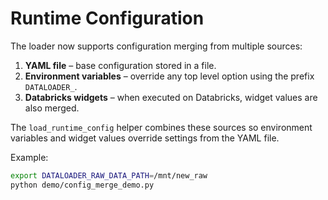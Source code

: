 # Runtime Configuration

The loader now supports configuration merging from multiple sources:

1. **YAML file** – base configuration stored in a file.
2. **Environment variables** – override any top level option using the prefix `DATALOADER_`.
3. **Databricks widgets** – when executed on Databricks, widget values are also merged.

The `load_runtime_config` helper combines these sources so environment variables and widget values override settings from the YAML file.

Example:
```bash
export DATALOADER_RAW_DATA_PATH=/mnt/new_raw
python demo/config_merge_demo.py
```
